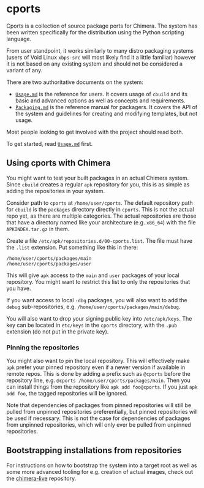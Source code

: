 # cports

Cports is a collection of source package ports for Chimera. The system has been
written specifically for the distribution using the Python scripting language.

From user standpoint, it works similarly to many distro packaging systems (users
of Void Linux `xbps-src` will most likely find it a little familiar) however it
is not based on any existing system and should not be considered a variant of any.

There are two authoritative documents on the system:

* [`Usage.md`](Usage.md) is the reference for users. It covers usage of `cbuild` and its
  basic and advanced options as well as concepts and requirements.
* [`Packaging.md`](Packaging.md) is the reference manual for packagers. It covers the API of the
  system and guidelines for creating and modifying templates, but not usage.

Most people looking to get involved with the project should read both.

To get started, read [`Usage.md`](Usage.md) first.

## Using cports with Chimera

You might want to test your built packages in an actual Chimera system. Since
`cbuild` creates a regular `apk` repository for you, this is as simple as
adding the repositories in your system.

Consider path to `cports` at `/home/user/cports`. The default repository path
for `cbuild` is the `packages` directory directly in `cports`. This is not
the actual repo yet, as there are multiple categories. The actual repositories
are those that have a directory named like your architecture (e.g. `x86_64`)
with the file `APKINDEX.tar.gz` in them.

Create a file `/etc/apk/repositories.d/00-cports.list`. The file must have
the `.list` extension. Put something like this in there:

```
/home/user/cports/packages/main
/home/user/cports/packages/user
```

This will give `apk` access to the `main` and `user` packages of your local
repository. You might want to restrict this list to only the repositories that
you have.

If you want access to local `-dbg` packages, you will also want to add the `debug`
sub-repositories, e.g. `/home/user/cports/packages/main/debug`.

You will also want to drop your signing public key into `/etc/apk/keys`. The key
can be located in `etc/keys` in the `cports` directory, with the `.pub` extension
(do not put in the private key).

### Pinning the repositories

You might also want to pin the local repository. This will effectively make `apk`
prefer your pinned repository even if a newer version if available in remote
repos. This is done by adding a prefix such as `@cports` before the repository
line, e.g. `@cports /home/user/cports/packages/main`. Then you can install things
from the repository like `apk add foo@cports`. If you just `apk add foo`, the
tagged repositories will be ignored.

Note that dependencies of packages from pinned repositories will still be pulled
from unpinned repositories preferentially, but pinned repositories will be used
if necessary. This is not the case for dependencies of packages from unpinned
repositories, which will only ever be pulled from unpinned repositories.

## Bootstrapping installations from repositories

For instructions on how to bootstrap the system into a target root as well as
some more advanced tooling for e.g. creation of actual images, check out the
[chimera-live](https://github.com/chimera-linux/chimera-live) repository.
